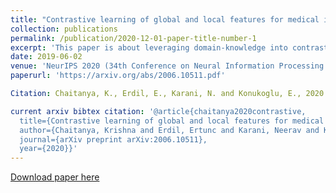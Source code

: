 ```yaml
---
title: "Contrastive learning of global and local features for medical image segmentation with limited annotations"
collection: publications
permalink: /publication/2020-12-01-paper-title-number-1
excerpt: 'This paper is about leveraging domain-knowledge into contrastive learning strategies used to pre-train for a good network initializaiton. Additionally, we devise a local loss, an extension of contrastive loss, that was found useful for segmentation tasks.'
date: 2019-06-02
venue: 'NeurIPS 2020 (34th Conference on Neural Information Processing Systems)'
paperurl: 'https://arxiv.org/abs/2006.10511.pdf'

Citation: Chaitanya, K., Erdil, E., Karani, N. and Konukoglu, E., 2020. "Contrastive learning of global and local features for medical image segmentation with limited annotations." arXiv preprint arXiv:2006.10511.

current arxiv bibtex citation: '@article{chaitanya2020contrastive,
  title={Contrastive learning of global and local features for medical image segmentation with limited annotations},
  author={Chaitanya, Krishna and Erdil, Ertunc and Karani, Neerav and Konukoglu, Ender},
  journal={arXiv preprint arXiv:2006.10511},
  year={2020}}'
---
```


[Download paper here](https://arxiv.org/abs/2006.10511.pdf)

